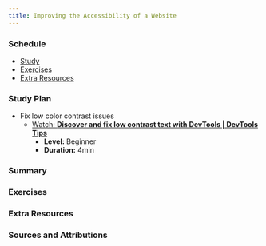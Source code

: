 ```yaml
---
title: Improving the Accessibility of a Website
---
```


### Schedule

  - [Study](#study-plan)
  - [Exercises](#exercises)
  - [Extra Resources](#extra-resources)

### Study Plan

  - Fix low color contrast issues
    - [Watch: **Discover and fix low contrast text with DevTools \| DevTools Tips**](https://www.youtube.com/watch?v=t4pDjqhG6fE)
      - **Level:** Beginner
      - **Duration:** 4min

### Summary

### Exercises

### Extra Resources

### Sources and Attributions